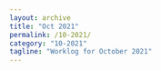```yaml
---
layout: archive
title: "Oct 2021"
permalink: /10-2021/
category: "10-2021"
tagline: "Worklog for October 2021"
---
```

